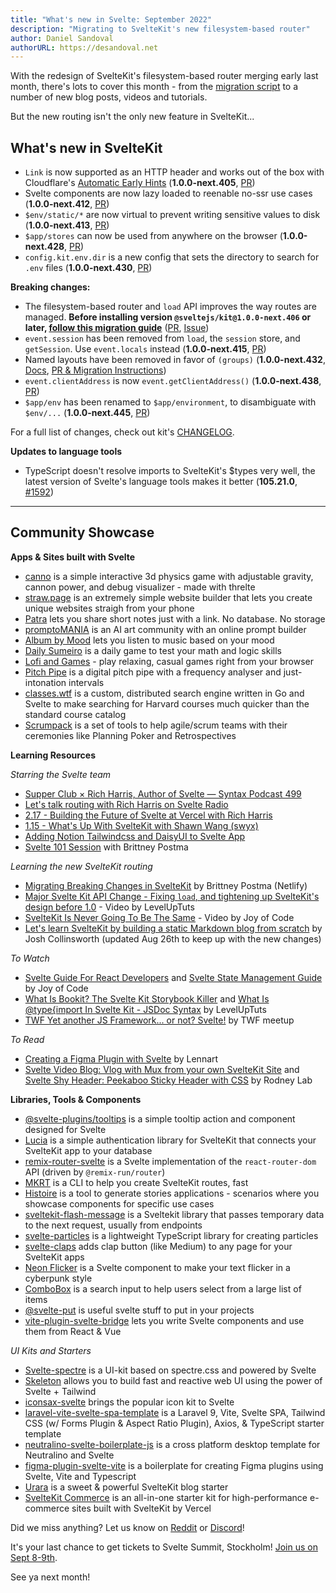 ```yaml
---
title: "What's new in Svelte: September 2022"
description: "Migrating to SvelteKit's new filesystem-based router"
author: Daniel Sandoval
authorURL: https://desandoval.net
---
```


With the redesign of SvelteKit's filesystem-based router merging early last month, there's lots to cover this month - from the [migration script](https://github.com/sveltejs/kit/discussions/5774) to a number of new blog posts, videos and tutorials.

But the new routing isn't the only new feature in SvelteKit...

## What's new in SvelteKit
- `Link` is now supported as an HTTP header and works out of the box with Cloudflare's [Automatic Early Hints](https://github.com/sveltejs/kit/issues/5455) (**1.0.0-next.405**, [PR](https://github.com/sveltejs/kit/pull/5735))
- Svelte components are now lazy loaded to reenable no-ssr use cases (**1.0.0-next.412**, [PR](https://github.com/sveltejs/kit/pull/5930))
- `$env/static/*` are now virtual to prevent writing sensitive values to disk (**1.0.0-next.413**, [PR](https://github.com/sveltejs/kit/pull/5825))
- `$app/stores` can now be used from anywhere on the browser (**1.0.0-next.428**, [PR](https://github.com/sveltejs/kit/pull/6100))
- `config.kit.env.dir` is a new config that sets the directory to search for `.env` files (**1.0.0-next.430**, [PR](https://github.com/sveltejs/kit/pull/6175))

**Breaking changes:**
- The filesystem-based router and `load` API improves the way routes are managed. **Before installing version `@sveltejs/kit@1.0.0-next.406` or later, [follow this migration guide](https://github.com/sveltejs/kit/discussions/5774)** ([PR](https://github.com/sveltejs/kit/pull/5778), [Issue](https://github.com/sveltejs/kit/discussions/5748))
- `event.session` has been removed from `load`, the `session` store, and `getSession`. Use `event.locals` instead (**1.0.0-next.415**, [PR](https://github.com/sveltejs/kit/pull/5946))
- Named layouts have been removed in favor of `(groups)` (**1.0.0-next.432**, [Docs](https://kit.svelte.dev/docs/advanced-routing#advanced-layouts), [PR & Migration Instructions](https://github.com/sveltejs/kit/pull/6174))
- `event.clientAddress` is now `event.getClientAddress()` (**1.0.0-next.438**, [PR](https://github.com/sveltejs/kit/pull/6237))
- `$app/env` has been renamed to `$app/environment`, to disambiguate with `$env/...` (**1.0.0-next.445**, [PR](https://github.com/sveltejs/kit/pull/6334))

For a full list of changes, check out kit's [CHANGELOG](https://github.com/sveltejs/kit/blob/master/packages/kit/CHANGELOG.md).

**Updates to language tools**
- TypeScript doesn't resolve imports to SvelteKit's $types very well, the latest version of Svelte's language tools makes it better (**105.21.0**, [#1592](https://github.com/sveltejs/language-tools/pull/1592))


---

## Community Showcase

**Apps & Sites built with Svelte**
- [canno](https://twitter.com/a_warnes/status/1556724034959818754?s=20&t=RyKWALPByqMT5A_PkLtUew) is a simple interactive 3d physics game with adjustable gravity, cannon power, and debug visualizer - made with threlte
- [straw.page](https://straw.page/) is an extremely simple website builder that lets you create unique websites straigh from your phone
- [Patra](https://patra.webjeda.com/) lets you share short notes just with a link. No database. No storage
- [promptoMANIA](https://promptomania.com/) is an AI art community with an online prompt builder
- [Album by Mood](https://www.albumbymood.com/) lets you listen to music based on your mood
- [Daily Sumeiro](https://digivaux.com/sumeiro/daily/) is a daily game to test your math and logic skills
- [Lofi and Games](https://www.lofiandgames.com/) - play relaxing, casual games right from your browser
- [Pitch Pipe](https://github.com/joelgibson/pitch-pipe) is a digital pitch pipe with a frequency analyser and just-intonation intervals
- [classes.wtf](https://github.com/ekzhang/classes.wtf) is a custom, distributed search engine written in Go and Svelte to make searching for Harvard courses much quicker than the standard course catalog
- [Scrumpack](https://scrumpack.io/) is a set of tools to help agile/scrum teams with their ceremonies like Planning Poker and Retrospectives

**Learning Resources**

_Starring the Svelte team_
- [Supper Club × Rich Harris, Author of Svelte — Syntax Podcast 499](https://syntax.fm/show/499/supper-club-rich-harris-author-of-svelte)
- [Let's talk routing with Rich Harris on Svelte Radio](https://www.svelteradio.com/episodes/lets-talk-routing-with-rich-harris)
- [2.17 - Building the Future of Svelte at Vercel with Rich Harris](https://www.youtube.com/watch?v=F1sSUDVoij4)
- [1.15 - What's Up With SvelteKit with Shawn Wang (swyx)](https://www.youtube.com/watch?v=xLhuUShkYkM)
- [Adding Notion Tailwindcss and DaisyUI to Svelte App](https://www.youtube.com/watch?v=l4sbqrY0XGk)
- [Svelte 101 Session](https://www.youtube.com/watch?v=IIeBERpyxx4) with Brittney Postma

_Learning the new SvelteKit routing_
- [Migrating Breaking Changes in SvelteKit](https://www.netlify.com/blog/migrating-breaking-changes-in-sveltekit/) by Brittney Postma (Netlify)
- [Major Svelte Kit API Change - Fixing `load`, and tightening up SvelteKit's design before 1.0](https://www.youtube.com/watch?v=OUGn7VifUCg) - Video by LevelUpTuts
- [SvelteKit Is Never Going To Be The Same](https://www.youtube.com/watch?v=eVFcGA-15LA) - Video by Joy of Code
- [Let's learn SvelteKit by building a static Markdown blog from scratch](https://joshcollinsworth.com/blog/build-static-sveltekit-markdown-blog) by Josh Collinsworth (updated Aug 26th to keep up with the new changes)

_To Watch_
- [Svelte Guide For React Developers](https://www.youtube.com/watch?v=uWDBEUkTRGk) and [Svelte State Management Guide](https://www.youtube.com/watch?v=4dDjQiOVrOo) by Joy of Code
- [What Is Bookit? The Svelte Kit Storybook Killer](https://www.youtube.com/watch?v=aOBGhvggsq0) and [What Is @type{import In Svelte Kit - JSDoc Syntax](https://www.youtube.com/watch?v=y0DvJTVO65M) by LevelUpTuts
- [TWF Yet another JS Framework... or not? Svelte!](https://www.youtube.com/watch?app=desktop&v=nT8QtDBIKZA) by TWF meetup

_To Read_
- [Creating a Figma Plugin with Svelte](https://www.lekoarts.de/javascript/creating-a-figma-plugin-with-svelte) by Lennart
- [Svelte Video Blog: Vlog with Mux from your own SvelteKit Site](https://plus.rodneylab.com/tutorials/svelte-video-blog) and [Svelte Shy Header: Peekaboo Sticky Header with CSS](https://rodneylab.com/svelte-shy-header/) by Rodney Lab


**Libraries, Tools & Components**
- [@svelte-plugins/tooltips](https://github.com/svelte-plugins/tooltips) is a simple tooltip action and component designed for Svelte
- [Lucia](https://github.com/pilcrowOnPaper/lucia-sveltekit) is a simple authentication library for SvelteKit that connects your SvelteKit app to your database
- [remix-router-svelte](https://github.com/brophdawg11/remix-routers/tree/main/packages/svelte) is a Svelte implementation of the `react-router-dom` API (driven by `@remix-run/router`)
- [MKRT](https://github.com/j4w8n/mkrt) is a CLI to help you create SvelteKit routes, fast
- [Histoire](https://histoire.dev/guide/) is a tool to generate stories applications - scenarios where you showcase components for specific use cases
- [sveltekit-flash-message](https://www.npmjs.com/package/sveltekit-flash-message) is a Sveltekit library that passes temporary data to the next request, usually from endpoints
- [svelte-particles](https://github.com/matteobruni/tsparticles#svelte) is a lightweight TypeScript library for creating particles
- [svelte-claps](https://github.com/bufgix/svelte-claps) adds clap button (like Medium) to any page for your SvelteKit apps
- [Neon Flicker](https://svelte.dev/repl/fd5e3b2be7da42fe8afddf89661af7d7?version=3.49.0) is a Svelte component to make your text flicker in a cyberpunk style
- [ComboBox](https://svelte.dev/repl/144f22d18c6943abb1fdd00f13e23fde?version=3.49.0) is a search input to help users select from a large list of items
- [@svelte-put](https://github.com/vnphanquang/svelte-put) is useful svelte stuff to put in your projects
- [vite-plugin-svelte-bridge](https://github.com/joshnuss/vite-plugin-svelte-bridge) lets you write Svelte components and use them from React & Vue

_UI Kits and Starters_
- [Svelte-spectre](https://github.com/basf/svelte-spectre) is a UI-kit based on spectre.css and powered by Svelte
- [Skeleton](https://skeleton.brainandbonesllc.com/) allows you to build fast and reactive web UI using the power of Svelte + Tailwind
- [iconsax-svelte](https://www.npmjs.com/package/iconsax-svelte) brings the popular icon kit to Svelte
- [laravel-vite-svelte-spa-template](https://github.com/NukeJS/laravel-vite-svelte-spa-template) is a Laravel 9, Vite, Svelte SPA, Tailwind CSS (w/ Forms Plugin & Aspect Ratio Plugin), Axios, & TypeScript starter template
- [neutralino-svelte-boilerplate-js](https://github.com/Raffaele/neutralino-svelte-boilerplate-js) is a cross platform desktop template for Neutralino and Svelte 
- [figma-plugin-svelte-vite](https://github.com/candidosales/figma-plugin-svelte-vite) is a boilerplate for creating Figma plugins using Svelte, Vite and Typescript
- [Urara](https://github.com/importantimport/urara) is a sweet & powerful SvelteKit blog starter
- [SvelteKit Commerce](https://vercel.com/templates/svelte/sveltekit-commerce) is an all-in-one starter kit for high-performance e-commerce sites built with SvelteKit by Vercel

Did we miss anything? Let us know on [Reddit](https://www.reddit.com/r/sveltejs/) or [Discord](https://discord.com/invite/yy75DKs)!

It's your last chance to get tickets to Svelte Summit, Stockholm! [Join us on Sept 8-9th](https://www.sveltesummit.com/).

See ya next month!
